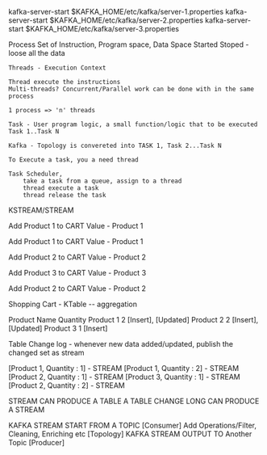 kafka-server-start $KAFKA_HOME/etc/kafka/server-1.properties
kafka-server-start $KAFKA_HOME/etc/kafka/server-2.properties
kafka-server-start $KAFKA_HOME/etc/kafka/server-3.properties


Process
    Set of Instruction, Program space, Data Space
    Started
    Stoped - loose all the data
    
    Threads - Execution Context
    
    Thread execute the instructions
    Multi-threads? Concurrent/Parallel work can be done with in the same process
    
    1 process => 'n' threads
    
    Task - User program logic, a small function/logic that to be executed
    Task 1..Task N
    
    Kafka - Topology is convereted into TASK 1, Task 2...Task N
    
    To Execute a task, you a need thread
    
    Task Scheduler, 
        take a task from a queue, assign to a thread
        thread execute a task
        thread release the task
        
        
KSTREAM/STREAM

Add Product 1 to CART
       Value - Product 1

Add Product 1 to CART
       Value - Product 1
       
Add Product 2 to CART
       Value - Product 2
       

Add Product 3 to CART
       Value - Product 3
       
     
Add Product 2 to CART
       Value - Product 2
       
       
Shopping Cart - KTable -- aggregation

Product Name          Quantity
 Product 1              2               [Insert], [Updated]
 Product 2              2               [Insert], [Updated]
 Product 3              1               [Insert]

Table Change log - whenever new data added/updated, publish the changed set as stream

[Product 1, Quantity : 1] - STREAM
[Product 1, Quantity : 2] - STREAM
[Product 2, Quantity : 1] - STREAM
[Product 3, Quantity : 1] - STREAM
[Product 2, Quantity : 2] - STREAM

STREAM CAN PRODUCE A TABLE
A TABLE CHANGE LONG CAN PRODUCE A STREAM

KAFKA STREAM START FROM A TOPIC [Consumer]
Add Operations/Filter, Cleaning, Enriching etc [Topology]
KAFKA STREAM OUTPUT TO Another Topic [Producer]